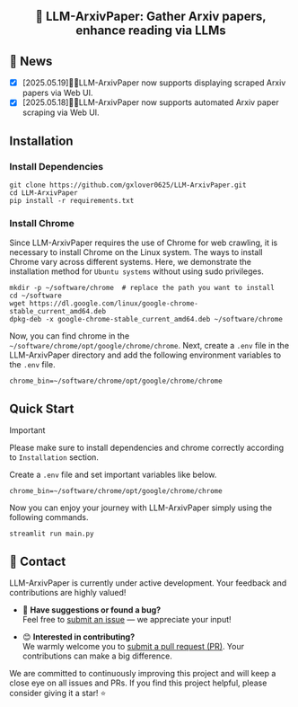 <center><h2>🚀 LLM-ArxivPaper: Gather Arxiv papers, enhance reading via LLMs</h2></center>

## 🎉 News
- [X] [2025.05.19]🎯📢LLM-ArxivPaper now supports displaying scraped Arxiv papers via Web UI.
- [X] [2025.05.18]🎯📢LLM-ArxivPaper now supports automated Arxiv paper scraping via Web UI.

## Installation
### Install Dependencies
```shell
git clone https://github.com/gxlover0625/LLM-ArxivPaper.git
cd LLM-ArxivPaper
pip install -r requirements.txt
```
### Install Chrome
Since LLM-ArxivPaper requires the use of Chrome for web crawling, it is necessary to install Chrome on the Linux system. The ways to install Chrome vary across different systems. Here, we demonstrate the installation method for `Ubuntu systems` without using sudo privileges.
```shell
mkdir -p ~/software/chrome  # replace the path you want to install
cd ~/software
wget https://dl.google.com/linux/google-chrome-stable_current_amd64.deb
dpkg-deb -x google-chrome-stable_current_amd64.deb ~/software/chrome
```
Now, you can find chrome in the `~/software/chrome/opt/google/chrome/chrome`. Next, create a `.env` file in the LLM-ArxivPaper directory and add the following environment variables to the `.env` file.
```
chrome_bin=~/software/chrome/opt/google/chrome/chrome
```

## Quick Start
> [!IMPORTANT]
> Please make sure to install dependencies and chrome correctly according to `Installation` section.

Create a `.env` file and set important variables like below.
```
chrome_bin=~/software/chrome/opt/google/chrome/chrome
```
Now you can enjoy your journey with LLM-ArxivPaper simply using the following commands.
```shell
streamlit run main.py
```
## 📧 Contact
LLM-ArxivPaper is currently under active development. Your feedback and contributions are highly valued!

- 🐛 **Have suggestions or found a bug?**  
  Feel free to [submit an issue](https://github.com/gxlover0625/LLM-ArxivPaper/issues ) — we appreciate your input!

- 😊  **Interested in contributing?**  
  We warmly welcome you to [submit a pull request (PR)](https://github.com/gxlover0625/LLM-ArxivPaper/pulls ). Your contributions can make a big difference.

We are committed to continuously improving this project and will keep a close eye on all issues and PRs. If you find this project helpful, please consider giving it a star! ⭐